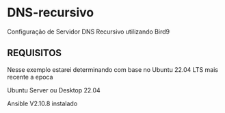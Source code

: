 # DNS-recursivo
Configuração de Servidor DNS Recursivo utilizando Bird9

## REQUISITOS
Nesse exemplo estarei determinando com base no Ubuntu 22.04 LTS mais recente a epoca

Ubuntu Server ou Desktop 22.04

Ansible V2.10.8 instalado
